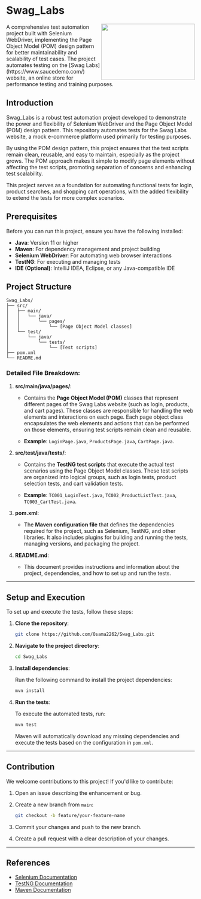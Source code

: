
# Swag_Labs
<img align="right"  width="250" height="150" src="https://logowik.com/content/uploads/images/saucelabs-new-20239027.logowik.com.webp" >
A comprehensive test automation project built with Selenium WebDriver, implementing the Page Object Model (POM) design pattern for better maintainability and scalability of test cases. The project automates testing on the [Swag Labs](https://www.saucedemo.com/) website, an online store for performance testing and training purposes.

## Introduction

Swag_Labs is a robust test automation project developed to demonstrate the power and flexibility of Selenium WebDriver and the Page Object Model (POM) design pattern. This repository automates tests for the Swag Labs website, a mock e-commerce platform used primarily for testing purposes.

By using the POM design pattern, this project ensures that the test scripts remain clean, reusable, and easy to maintain, especially as the project grows. The POM approach makes it simple to modify page elements without affecting the test scripts, promoting separation of concerns and enhancing test scalability.

This project serves as a foundation for automating functional tests for login, product searches, and shopping cart operations, with the added flexibility to extend the tests for more complex scenarios.

## Prerequisites

Before you can run this project, ensure you have the following installed:

- **Java**: Version 11 or higher
- **Maven**: For dependency management and project building
- **Selenium WebDriver**: For automating web browser interactions
- **TestNG**: For executing and managing tests
- **IDE (Optional)**: IntelliJ IDEA, Eclipse, or any Java-compatible IDE

## Project Structure

```
Swag_Labs/
├── src/
│   ├── main/
│   │   └── java/
│   │       └── pages/
│   │           └── [Page Object Model classes]
│   └── test/
│       └── java/
│           └── tests/
│               └── [Test scripts]
├── pom.xml
└── README.md
```

### **Detailed File Breakdown:**

1. **src/main/java/pages/**:
   - Contains the **Page Object Model (POM)** classes that represent different pages of the Swag Labs website (such as login, products, and cart pages). These classes are responsible for handling the web elements and interactions on each page. Each page object class encapsulates the web elements and actions that can be performed on those elements, ensuring test scripts remain clean and reusable.

   - **Example**: `LoginPage.java`, `ProductsPage.java`, `CartPage.java`.

2. **src/test/java/tests/**:
   - Contains the **TestNG test scripts** that execute the actual test scenarios using the Page Object Model classes. These test scripts are organized into logical groups, such as login tests, product selection tests, and cart validation tests.
   
   - **Example**: `TC001_LoginTest.java`, `TC002_ProductListTest.java`, `TC003_CartTest.java`.

3. **pom.xml**:
   - The **Maven configuration file** that defines the dependencies required for the project, such as Selenium, TestNG, and other libraries. It also includes plugins for building and running the tests, managing versions, and packaging the project.

4. **README.md**:
   - This document provides instructions and information about the project, dependencies, and how to set up and run the tests.

---

## Setup and Execution

To set up and execute the tests, follow these steps:

1. **Clone the repository**:

   ```bash
   git clone https://github.com/Osama2262/Swag_Labs.git
   ```

2. **Navigate to the project directory**:

   ```bash
   cd Swag_Labs
   ```

3. **Install dependencies**:

   Run the following command to install the project dependencies:

   ```bash
   mvn install
   ```

4. **Run the tests**:

   To execute the automated tests, run:

   ```bash
   mvn test
   ```

   Maven will automatically download any missing dependencies and execute the tests based on the configuration in `pom.xml`.

---

## Contribution

We welcome contributions to this project! If you'd like to contribute:

1. Open an issue describing the enhancement or bug.
2. Create a new branch from `main`:

   ```bash
   git checkout -b feature/your-feature-name
   ```

3. Commit your changes and push to the new branch.

4. Create a pull request with a clear description of your changes.

---

## References

- [Selenium Documentation](https://www.selenium.dev/documentation/)
- [TestNG Documentation](https://testng.org/doc/)
- [Maven Documentation](https://maven.apache.org/guides/index.html)

